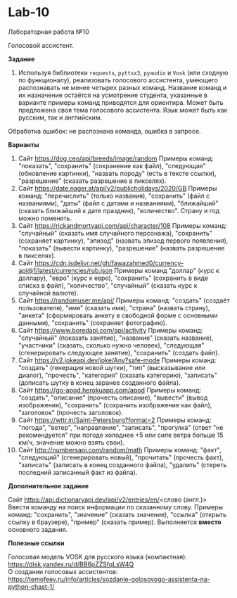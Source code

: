# Lab-10
Лабораторная работа №10

Голосовой ассистент.

**Задание**

1. Используя библиотеки ```requests```, ```pyttsx3```, ```pyaudio``` и ```Vosk``` (или сходную по функционалу), реализовать голосового ассистента, умеющего распознавать не менее четырех разных команд. Название команд и их назначение остаётся на усмотрение студента, указанные в варианте примеры команд приводятся для ориентира. Может быть предложена своя тема голосового ассистента. Язык может быть как русским, так и английским.

Обработка ошибок: не распознана команда, ошибка в запросе.

**Варианты**

1. Сайт https://dog.ceo/api/breeds/image/random Примеры команд: "показать", "сохранить" (сохранение как файл), "следующая" (обновление картинки), "назвать породу" (есть в тексте ссылки), "разрешение" (сказать разрешение в пикселях).  
2. Сайт https://date.nager.at/api/v2/publicholidays/2020/GB Примеры команд: "перечислить" (только названия), "сохранить" (файл с названиями), "даты" (файл с датами и названиями), "ближайший" (сказать ближайший к дате праздник), "количество". Страну и год можно поменять.  
3. Сайт https://rickandmortyapi.com/api/character/108 Примеры команд: "случайный" (сказать имя случайного персонажа), "сохранить" (сохраняет картинку), "эпизод" (назвать эпизод первого появления), "показать" (вывести картинку), "разрешение" (назвать разрешение в пикселях).  
4. Сайт https://cdn.jsdelivr.net/gh/fawazahmed0/currency-api@1/latest/currencies/rub.json Примеры команд "доллар" (курс к доллару), "евро" (курс к евро), "сохранить" (сохранить в виде списка в файл), "количество", "случайный" (сказать курс к случайной валюте).  
5. Сайт https://randomuser.me/api/ Примеры команд: "создать" (создаёт пользователя), "имя" (сказать имя), "страна" (назвать страну), "анкета" (сформировать анкету в свободной форме с основными данными), "сохранить" (сохраняет фотографию).  
6. Сайт https://www.boredapi.com/api/activity Примеры команд: "случайный" (показать занятие), "название" (сказать название), "участники" (сказать, сколько нужно человек), "следующая" (сгенерировать следующее занятие), "сохранить" (создать файл).  
7. Сайт https://v2.jokeapi.dev/joke/Any?safe-mode Примеры команд: "создать" (генерация новой шутки), "тип" (высказывание или диалог), "прочесть", "категория" (сказать категорию), "записать" (дописать шутку в конец заранее созданного файла).  
8. Сайт https://go-apod.herokuapp.com/apod Примеры команд: "создать", "описание" (прочесть описание), "вывести" (вывод изображения), "сохранить" (сохранить изображение как файл), "заголовок" (прочесть заголовок).  
9. Сайт https://wttr.in/Saint-Petersburg?format=2 Примеры команд: "погода", "ветер", "направление", "записать", "прогулка" (ответ "не рекомендуется" при погоде холоднее +5 или силе ветра больше 15 км/ч, значение можно взять свои).  
10. Сайт http://numbersapi.com/random/math Примеры команд: "факт", "следующий" (сгенерировать новый), "прочитать" (прочесть факт), "записать" (записать в конец созданного файла), "удалить" (стереть последний записанный факт из файла).  

**Дополнительное задание**

Сайт https://api.dictionaryapi.dev/api/v2/entries/en/<слово (англ.)> Ввести команду на поиск информации по сказанному слову. Примеры команд: "сохранить", "значение" (сказать значение), "ссылка" (открыть ссылку в браузере), "пример" (сказать пример). Выполняется **вместо** основного задания.

**Полезные ссылки**

Голосовая модель VOSK для русского языка (компактная): https://disk.yandex.ru/d/BB6pZZSfqLsW4Q  
О создании голосовых ассистентов: https://temofeev.ru/info/articles/sozdanie-golosovogo-assistenta-na-python-chast-1/
